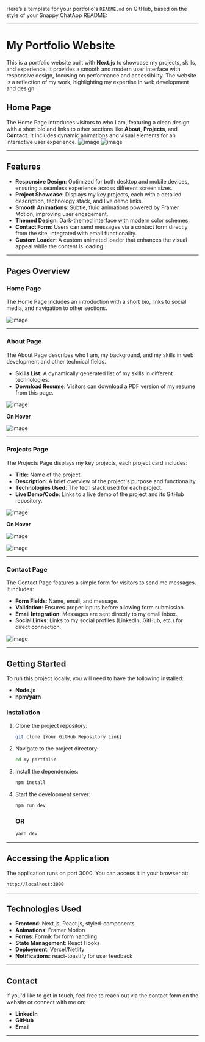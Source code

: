 Here’s a template for your portfolio's `README.md` on GitHub, based on the style of your Snappy ChatApp README:

---

# My Portfolio Website

This is a portfolio website built with **Next.js** to showcase my projects, skills, and experience. It provides a smooth and modern user interface with responsive design, focusing on performance and accessibility. The website is a reflection of my work, highlighting my expertise in web development and design.

## Home Page

The Home Page introduces visitors to who I am, featuring a clean design with a short bio and links to other sections like **About**, **Projects**, and **Contact**. It includes dynamic animations and visual elements for an interactive user experience.
![image](https://github.com/user-attachments/assets/8c6016b1-90a8-440b-a1ec-b40d0de6a9b0)
![image](https://github.com/user-attachments/assets/59826f6f-a166-4a7f-a82a-0f9c58b72369)


---

## Features

- **Responsive Design**: Optimized for both desktop and mobile devices, ensuring a seamless experience across different screen sizes.
- **Project Showcase**: Displays my key projects, each with a detailed description, technology stack, and live demo links.
- **Smooth Animations**: Subtle, fluid animations powered by Framer Motion, improving user engagement.
- **Themed Design**: Dark-themed interface with modern color schemes.
- **Contact Form**: Users can send messages via a contact form directly from the site, integrated with email functionality.
- **Custom Loader**: A custom animated loader that enhances the visual appeal while the content is loading.

---

## Pages Overview

### **Home Page**

The Home Page includes an introduction with a short bio, links to social media, and navigation to other sections.

![image](https://github.com/user-attachments/assets/a80fb849-d834-4682-a2e8-dd25046f0a89)


---

### **About Page**

The About Page describes who I am, my background, and my skills in web development and other technical fields.

- **Skills List**: A dynamically generated list of my skills in different technologies.
- **Download Resume**: Visitors can download a PDF version of my resume from this page.

![image](https://github.com/user-attachments/assets/6d1a73cb-6a8e-4803-bfbb-bd4687ab553f)

**On Hover**

![image](https://github.com/user-attachments/assets/53bcf3bb-5c33-4865-ba3b-a6e52fddac88)



---

### **Projects Page**

The Projects Page displays my key projects, each project card includes:

- **Title**: Name of the project.
- **Description**: A brief overview of the project's purpose and functionality.
- **Technologies Used**: The tech stack used for each project.
- **Live Demo/Code**: Links to a live demo of the project and its GitHub repository.

![image](https://github.com/user-attachments/assets/ea8c9107-3941-4757-97be-8342123a9f29)

**On Hover**

![image](https://github.com/user-attachments/assets/ea8305a5-2fa4-4ac9-90ab-e27c27b89d26)

![image](https://github.com/user-attachments/assets/9d022f49-bc0b-4d20-9b06-49934713d7b4)


---

### **Contact Page**

The Contact Page features a simple form for visitors to send me messages. It includes:

- **Form Fields**: Name, email, and message.
- **Validation**: Ensures proper inputs before allowing form submission.
- **Email Integration**: Messages are sent directly to my email inbox.
- **Social Links**: Links to my social profiles (LinkedIn, GitHub, etc.) for direct connection.

![image](https://github.com/user-attachments/assets/82391923-72f0-4907-b66c-2e7169055e2b)



---

## Getting Started

To run this project locally, you will need to have the following installed:

- **Node.js**
- **npm/yarn**

### Installation

1. Clone the project repository:

   ```bash
   git clone [Your GitHub Repository Link]
   ```

2. Navigate to the project directory:

   ```bash
   cd my-portfolio
   ```

3. Install the dependencies:

   ```bash
   npm install
   ```

4. Start the development server:

   ```bash
   npm run dev
   ```
   ### OR
   ```bash
   yarn dev
   ```
---

## Accessing the Application

The application runs on port 3000. You can access it in your browser at:

```bash
http://localhost:3000
```

---

## Technologies Used

- **Frontend**: Next.js, React.js, styled-components
- **Animations**: Framer Motion
- **Forms**: Formik for form handling
- **State Management**: React Hooks
- **Deployment**: Vercel/Netlify
- **Notifications**: react-toastify for user feedback

---

## Contact

If you'd like to get in touch, feel free to reach out via the contact form on the website or connect with me on:

- **LinkedIn**
- **GitHub**
- **Email**

---
